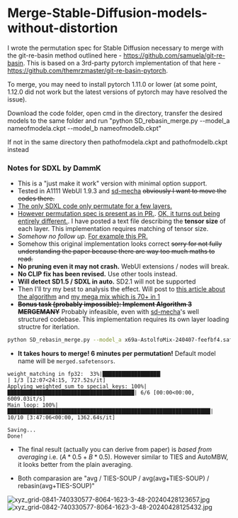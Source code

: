 # Merge-Stable-Diffusion-models-without-distortion
I wrote the permutation spec for Stable Diffusion necessary to merge with the git-re-basin method outlined here - https://github.com/samuela/git-re-basin.
This is based on a 3rd-party pytorch implementation of that here - https://github.com/themrzmaster/git-re-basin-pytorch.

To merge, you may need to install pytorch 1.11.0 or lower (at some point, 1.12.0 did not work but the latest versions of pytorch may have resolved the issue). 

Download the code folder, open cmd in the directory, transfer the desired models to the same folder and run 
"python SD_rebasin_merge.py --model_a nameofmodela.ckpt --model_b nameofmodelb.ckpt"

If not in the same directory then 
pathofmodela.ckpt and pathofmodelb.ckpt instead

### Notes for SDXL by DammK ###

- This is a "just make it work" version with minimal option support. 
- Tested in A1111 WebUI 1.9.3 and [sd-mecha](https://github.com/ljleb/sd-mecha) ~~obviously I want to move the codes there.~~
- [The only SDXL code only permutate for a few layers.](https://github.com/vladmandic/automatic/blob/dev/modules/merging/merge_rebasin.py)
- [However permutation spec is present as in PR.](https://github.com/ogkalu2/Merge-Stable-Diffusion-models-without-distortion/issues/44). [OK, it turns out being entirely different.](https://www.diffchecker.com/WZKq6YiP/). I have posted a text file describing the **tensor size** of each layer. This implementation requires matching of tensor size.
- *Somehow no follow up.* [For example this PR.](https://github.com/wkpark/sd-webui-model-mixer/issues/96)
- Somehow this original implementation looks correct ~~sorry for not fully understanding the paper because there are way too much maths to read.~~
- **No pruning even it may not crash.** WebUI extensions / nodes will break.
- **No CLIP fix has been revised.** Use other tools instead.
- **Will detect SD1.5 / SDXL in auto.** SD2.1 will not be supported
- Then I'll try my best to analysis the effect. Will post to [this article about the algorithm](https://github.com/6DammK9/nai-anime-pure-negative-prompt/blob/main/ch01/rebasin.md) and [my mega mix which is 70+ in 1](https://github.com/6DammK9/nai-anime-pure-negative-prompt/blob/main/ch05/README_XL.MD)
- **~~Bonus task (probably impossible): Implement Algorithm 3 MERGEMANY~~** Probably infeasible, even with [sd-mecha](https://github.com/ljleb/sd-mecha/tree/main)'s well structured codebase. This implementation requires its own layer loading structre for iterlation. 

```sh
python SD_rebasin_merge.py --model_a x69a-AstolfoMix-240407-feefbf4.safetensors --model_b x72a-AstolfoMix-240421-feefbf4.safetensors
```

- **It takes hours to merge! 6 minutes per permutation!** Default model name will be `merged.safetensors`.
```log
weight_matching in fp32:  33%|██████████████████▎                                    | 1/3 [12:07<24:15, 727.52s/it] 
Applying weighted_sum to special_keys: 100%|████████████████████████████████████████| 6/6 [00:00<00:00, 6009.03it/s] 
Main loop: 100%|████████████████████████████████████████████████████████████████| 10/10 [3:47:06<00:00, 1362.64s/it]

Saving...
Done!
```

- The final result (actually you can derive from paper) is *based from averaging* i.e. $(A*0.5+B*0.5)$. However similar to TIES and AutoMBW, it looks better from the plain averaging.

- Both comparasion are "avg / TIES-SOUP / avg(avg+TIES-SOUP) / rebasin(avg+TIES-SOUP)"

![xyz_grid-0841-740330577-8064-1623-3-48-20240428123657.jpg](img/xyz_grid-0841-740330577-8064-1623-3-48-20240428123657.jpg)
![xyz_grid-0842-740330577-8064-1623-3-48-20240428125432.jpg](img/xyz_grid-0842-740330577-8064-1623-3-48-20240428125432.jpg)